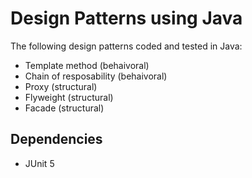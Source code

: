# Design Patterns using Java

The following design patterns coded and tested in Java:
- Template method (behaivoral)
- Chain of resposability (behaivoral)
- Proxy (structural)
- Flyweight (structural)
- Facade (structural)

## Dependencies 
- JUnit 5
